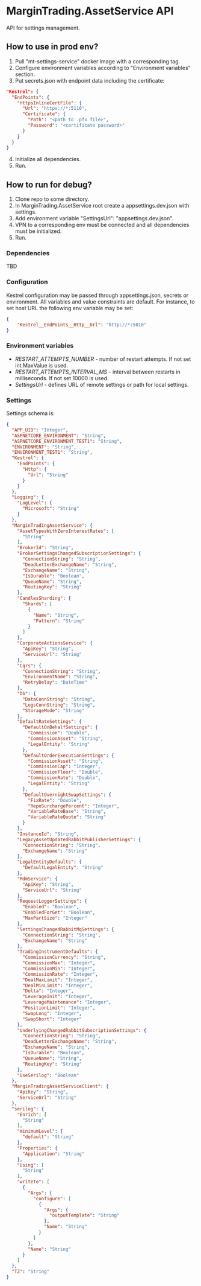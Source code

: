 
# MarginTrading.AssetService API #

API for settings management.

## How to use in prod env? ##

1. Pull "mt-settings-service" docker image with a corresponding tag.
2. Configure environment variables according to "Environment variables" section.
3. Put secrets.json with endpoint data including the certificate:
```json
"Kestrel": {
  "EndPoints": {
    "HttpsInlineCertFile": {
      "Url": "https://*:5110",
      "Certificate": {
        "Path": "<path to .pfx file>",
        "Password": "<certificate password>"
      }
    }
  }
}
```
4. Initialize all dependencies.
5. Run.

## How to run for debug? ##

1. Clone repo to some directory.
2. In MarginTrading.AssetService root create a appsettings.dev.json with settings.
3. Add environment variable "SettingsUrl": "appsettings.dev.json".
4. VPN to a corresponding env must be connected and all dependencies must be initialized.
5. Run.

### Dependencies ###

TBD

### Configuration ###

Kestrel configuration may be passed through appsettings.json, secrets or environment.
All variables and value constraints are default. For instance, to set host URL the following env variable may be set:
```json
{
    "Kestrel__EndPoints__Http__Url": "http://*:5010"
}
```

### Environment variables ###

* *RESTART_ATTEMPTS_NUMBER* - number of restart attempts. If not set int.MaxValue is used.
* *RESTART_ATTEMPTS_INTERVAL_MS* - interval between restarts in milliseconds. If not set 10000 is used.
* *SettingsUrl* - defines URL of remote settings or path for local settings.

### Settings ###

Settings schema is:
<!-- MARKDOWN-AUTO-DOCS:START (CODE:src=./template.json) -->
<!-- The below code snippet is automatically added from ./template.json -->
```json
{
  "APP_UID": "Integer",
  "ASPNETCORE_ENVIRONMENT": "String",
  "ASPNETCORE_ENVIRONMENT_TEST1": "String",
  "ENVIRONMENT": "String",
  "ENVIRONMENT_TEST1": "String",
  "Kestrel": {
    "EndPoints": {
      "Http": {
        "Url": "String"
      }
    }
  },
  "Logging": {
    "LogLevel": {
      "Microsoft": "String"
    }
  },
  "MarginTradingAssetService": {
    "AssetTypesWithZeroInterestRates": [
      "String"
    ],
    "BrokerId": "String",
    "BrokerSettingsChangedSubscriptionSettings": {
      "ConnectionString": "String",
      "DeadLetterExchangeName": "String",
      "ExchangeName": "String",
      "IsDurable": "Boolean",
      "QueueName": "String",
      "RoutingKey": "String"
    },
    "CandlesSharding": {
      "Shards": [
        {
          "Name": "String",
          "Pattern": "String"
        }
      ]
    },
    "CorporateActionsService": {
      "ApiKey": "String",
      "ServiceUrl": "String"
    },
    "Cqrs": {
      "ConnectionString": "String",
      "EnvironmentName": "String",
      "RetryDelay": "DateTime"
    },
    "Db": {
      "DataConnString": "String",
      "LogsConnString": "String",
      "StorageMode": "String"
    },
    "DefaultRateSettings": {
      "DefaultOnBehalfSettings": {
        "Commission": "Double",
        "CommissionAsset": "String",
        "LegalEntity": "String"
      },
      "DefaultOrderExecutionSettings": {
        "CommissionAsset": "String",
        "CommissionCap": "Integer",
        "CommissionFloor": "Double",
        "CommissionRate": "Double",
        "LegalEntity": "String"
      },
      "DefaultOvernightSwapSettings": {
        "FixRate": "Double",
        "RepoSurchargePercent": "Integer",
        "VariableRateBase": "String",
        "VariableRateQuote": "String"
      }
    },
    "InstanceId": "String",
    "LegacyAssetUpdatedRabbitPublisherSettings": {
      "ConnectionString": "String",
      "ExchangeName": "String"
    },
    "LegalEntityDefaults": {
      "DefaultLegalEntity": "String"
    },
    "MdmService": {
      "ApiKey": "String",
      "ServiceUrl": "String"
    },
    "RequestLoggerSettings": {
      "Enabled": "Boolean",
      "EnabledForGet": "Boolean",
      "MaxPartSize": "Integer"
    },
    "SettingsChangedRabbitMqSettings": {
      "ConnectionString": "String",
      "ExchangeName": "String"
    },
    "TradingInstrumentDefaults": {
      "CommissionCurrency": "String",
      "CommissionMax": "Integer",
      "CommissionMin": "Integer",
      "CommissionRate": "Integer",
      "DealMaxLimit": "Integer",
      "DealMinLimit": "Integer",
      "Delta": "Integer",
      "LeverageInit": "Integer",
      "LeverageMaintenance": "Integer",
      "PositionLimit": "Integer",
      "SwapLong": "Integer",
      "SwapShort": "Integer"
    },
    "UnderlyingChangedRabbitSubscriptionSettings": {
      "ConnectionString": "String",
      "DeadLetterExchangeName": "String",
      "ExchangeName": "String",
      "IsDurable": "Boolean",
      "QueueName": "String",
      "RoutingKey": "String"
    },
    "UseSerilog": "Boolean"
  },
  "MarginTradingAssetServiceClient": {
    "ApiKey": "String",
    "ServiceUrl": "String"
  },
  "serilog": {
    "Enrich": [
      "String"
    ],
    "minimumLevel": {
      "default": "String"
    },
    "Properties": {
      "Application": "String"
    },
    "Using": [
      "String"
    ],
    "writeTo": [
      {
        "Args": {
          "configure": [
            {
              "Args": {
                "outputTemplate": "String"
              },
              "Name": "String"
            }
          ]
        },
        "Name": "String"
      }
    ]
  },
  "TZ": "String"
}
```
<!-- MARKDOWN-AUTO-DOCS:END -->
